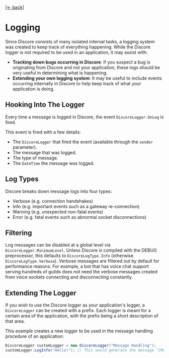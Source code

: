 [[← back]](./README.md)

# Logging

Since Discore consists of many isolated internal tasks, a logging system was created to keep track of everything happening. While the Discore logger is not required to be used in an application, it may assist with:
- **Tracking down bugs occurring in Discore**: If you suspect a bug is originating from Discore and not your application, these logs should be very useful in determining what is happening.
- **Extending your own logging system**: It may be useful to include events occurring internally in Discore to help keep track of what your application is doing.

## Hooking Into The Logger
Every time a message is logged in Discore, the event `DiscoreLogger.OnLog` is fired.

This event is fired with a few details:
- The `DiscoreLogger` that fired the event (available through the `sender` parameter).
- The message that was logged.
- The type of message.
- The `DateTime` the message was logged.

## Log Types
Discore breaks down message logs into four types:
- Verbose (e.g. connection handshakes)
- Info (e.g. important events such as a gateway re-connection)
- Warning (e.g. unexpected non-fatal events)
- Error (e.g. fatal events such as abnormal socket disconnections)

## Filtering
Log messages can be disabled at a global level via `DiscoreLogger.MinimumLevel`. Unless Discore is compiled with the DEBUG preprocessor, this defaults to `DiscoreLogType.Info` (otherwise `DiscoreLogType.Verbose`). Verbose messages are filtered out by default for performance reasons. For example, a bot that has voice chat support serving hundreds of guilds does not need the verbose messages created from voice sockets connecting and disconnecting constantly.

## Extending The Logger
If you wish to use the Discore logger as your application's logger, a `DiscoreLogger` can be created with a prefix. Each logger is meant for a certain area of the application, with the prefix being a short description of that area.

This example creates a new logger to be used in the message handling procedure of an application:
```csharp
DiscoreLogger customLogger = new DiscoreLogger("Message Handling");
customLogger.LogInfo("Hello!"); // This would generate the message "[Message Handling] Hello!"
```



